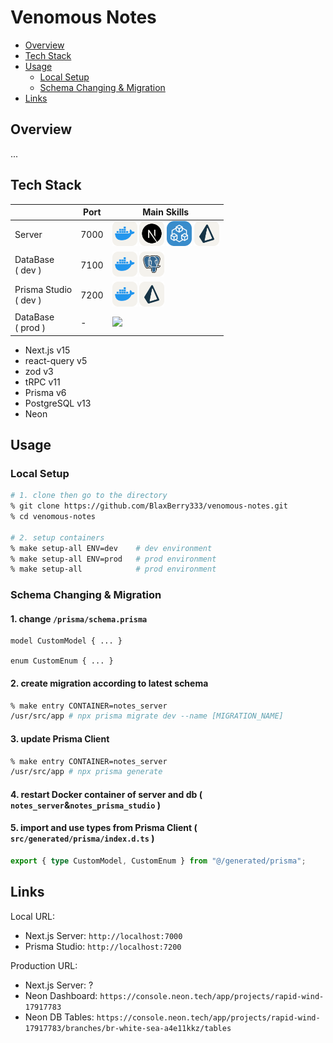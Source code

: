 # Venomous Notes

- [Overview](#overview)
- [Tech Stack](#tech-stack)
- [Usage](#usage)
  - [Local Setup](#local-setup)
  - [Schema Changing & Migration](#schema-changing--migration)
- [Links](#links)

## Overview

...

## Tech Stack

|                           | Port | Main Skills                                                                                                                                                                                                                                                                                                                                                                                                                                                                                                                                                                                                                                                |
| ------------------------- | ---- | ---------------------------------------------------------------------------------------------------------------------------------------------------------------------------------------------------------------------------------------------------------------------------------------------------------------------------------------------------------------------------------------------------------------------------------------------------------------------------------------------------------------------------------------------------------------------------------------------------------------------------------------------------------- |
| Server                    | 7000 | <img src="https://github.com/BlaxBerry333/programming-notes/blob/main/docs/public/static/skill-icons/web-infrastructure--docker.png?raw=true" style="width:40px;" /> <img src="https://github.com/BlaxBerry333/programming-notes/blob/main/docs/public/static/skill-icons/web-frontend--nextjs.png?raw=true" style="width:40px;" /> <img src="https://github.com/BlaxBerry333/programming-notes/blob/main/docs/public/static/skill-icons/web-backend--trpc.png?raw=true" style="width:40px;" /> <img src="https://github.com/BlaxBerry333/programming-notes/blob/main/docs/public/static/skill-icons/database--prisma.png?raw=true" style="width:40px;" /> |
| DataBase<br/>( dev )      | 7100 | <img src="https://github.com/BlaxBerry333/programming-notes/blob/main/docs/public/static/skill-icons/web-infrastructure--docker.png?raw=true" style="width:40px;" /> <img src="https://github.com/BlaxBerry333/programming-notes/blob/main/docs/public/static/skill-icons/database--postgresql.png?raw=true" style="width:40px;" />                                                                                                                                                                                                                                                                                                                        |
| Prisma Studio<br/>( dev ) | 7200 | <img src="https://github.com/BlaxBerry333/programming-notes/blob/main/docs/public/static/skill-icons/web-infrastructure--docker.png?raw=true" style="width:40px;" /> <img src="https://github.com/BlaxBerry333/programming-notes/blob/main/docs/public/static/skill-icons/database--prisma.png?raw=true" style="width:40px;" />                                                                                                                                                                                                                                                                                                                            |
| DataBase<br/>( prod )     | -    | <img src="https://github.com/BlaxBerry333/programming-notes/blob/main/docs/public/static/skill-icons/web-infrastructure--neon?raw=true" style="width:40px;" />                                                                                                                                                                                                                                                                                                                                                                                                                                                                                             |

- Next.js v15
- react-query v5
- zod v3
- tRPC v11
- Prisma v6
- PostgreSQL v13
- Neon

## Usage

### Local Setup

```zsh
# 1. clone then go to the directory
% git clone https://github.com/BlaxBerry333/venomous-notes.git
% cd venomous-notes

# 2. setup containers
% make setup-all ENV=dev    # dev environment
% make setup-all ENV=prod   # prod environment
% make setup-all            # prod environment
```

### Schema Changing & Migration

#### 1. change `/prisma/schema.prisma`

```prisma
model CustomModel { ... }

enum CustomEnum { ... }
```

#### 2. create migration according to latest schema

```zsh
% make entry CONTAINER=notes_server
/usr/src/app # npx prisma migrate dev --name [MIGRATION_NAME]
```

#### 3. update Prisma Client

```zsh
% make entry CONTAINER=notes_server
/usr/src/app # npx prisma generate
```

#### 4. restart Docker container of server and db ( `notes_server`&`notes_prisma_studio` )

#### 5. import and use types from Prisma Client ( `src/generated/prisma/index.d.ts` )

```ts
export { type CustomModel, CustomEnum } from "@/generated/prisma";
```

## Links

Local URL:

- Next.js Server: `http://localhost:7000`
- Prisma Studio: `http://localhost:7200`

Production URL:

- Next.js Server: ?
- Neon Dashboard: `https://console.neon.tech/app/projects/rapid-wind-17917783`
- Neon DB Tables: `https://console.neon.tech/app/projects/rapid-wind-17917783/branches/br-white-sea-a4e11kkz/tables`
